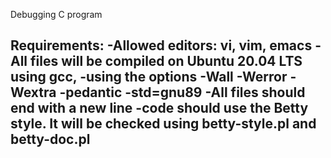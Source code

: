 Debugging C program

Requirements:
-Allowed editors: vi, vim, emacs
-All files will be compiled on Ubuntu 20.04 LTS using gcc,
-using the options -Wall -Werror -Wextra -pedantic -std=gnu89
-All files should end with a new line
-code should use the Betty style. It will be checked using betty-style.pl and betty-doc.pl
-

